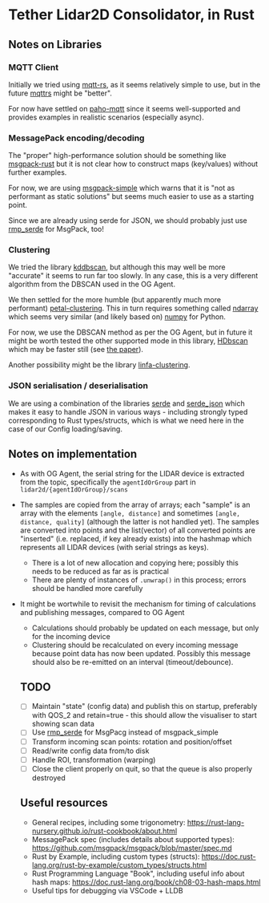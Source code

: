 # Tether Lidar2D Consolidator, in Rust

## Notes on Libraries

### MQTT Client
Initially we tried using [mqtt-rs](https://github.com/zonyitoo/mqtt-rs), as it seems relatively simple to use, but in the future [mqttrs](https://github.com/00imvj00/mqttrs) might be "better".

For now have settled on [paho-mqtt](https://crates.io/crates/paho-mqtt) since it seems well-supported and provides examples in realistic scenarios (especially async).

### MessagePack encoding/decoding
The "proper" high-performance solution should be something like [msgpack-rust](https://github.com/3Hren/msgpack-rust) but it is not clear how to construct maps (key/values) without further examples.

For now, we are using [msgpack-simple](https://crates.io/crates/msgpack_simple) which warns that it is "not as performant as static solutions" but seems much easier to use as a starting point.

Since we are already using serde for JSON, we should probably just use [rmp_serde](https://docs.rs/rmp-serde/latest/rmp_serde/) for MsgPack, too!

### Clustering
We tried the library [kddbscan](https://crates.io/crates/kddbscan), but although this may well be more "accurate" it seems to run far too slowly. In any case, this is a very different algorithm from the DBSCAN used in the OG Agent.

We then settled for the more humble (but apparently much more performant) [petal-clustering](https://crates.io/crates/petal-clustering). This in turn requires something called [ndarray](https://docs.rs/crate/ndarray/0.15.6) which seems very similar (and likely based on) [numpy](https://numpy.org/) for Python. 

For now, we use the DBSCAN method as per the OG Agent, but in future it might be worth tested the other supported mode in this library, [HDbscan](https://docs.rs/petal-clustering/0.5.1/petal_clustering/struct.HDbscan.html) which may be faster still (see [the paper](https://dl.acm.org/doi/abs/10.1145/3448016.3457296)).

Another possibility might be the library [linfa-clustering](https://crates.io/crates/linfa-clustering).

### JSON serialisation / deserialisation
We are using a combination of the libraries [serde](https://serde.rs/) and [serde_json](https://docs.rs/serde_json/latest/serde_json/#) which makes it easy to handle JSON in various ways - including strongly typed corresponding to Rust types/structs, which is what we need here in the case of our Config loading/saving.

## Notes on implementation
- As with OG Agent, the serial string for the LIDAR device is extracted from the topic, specifically the `agentIdOrGroup` part in `lidar2d/{agentIdOrGroup}/scans`
- The samples are copied from the array of arrays; each "sample" is an array with the elements `[angle, distance]` and sometimes `[angle, distance, quality]` (although the latter is not handled yet). The samples are converted into points and the list(vector) of all converted points are "inserted" (i.e. replaced, if key already exists) into the hashmap which represents all LIDAR devices (with serial strings as keys). 
  - There is a lot of new allocation and copying here; possibly this needs to be reduced as far as is practical
  - There are plenty of instances of `.unwrap()` in this process; errors should be handled more carefully
- It might be wortwhile to revisit the mechanism for timing of calculations and publishing messages, compared to OG Agent
  - Calculations should probably be updated on each message, but only for the incoming device
  - Clustering should be recalculated on every incoming message because point data has now been updated. Possibly this message should also be re-emitted on an interval (timeout/debounce).

  ## TODO
  - [ ] Maintain "state" (config data) and publish this on startup, preferably with QOS_2 and retain=true - this should allow the visualiser to start showing scan data
  - [ ] Use [rmp_serde](https://docs.rs/rmp-serde/latest/rmp_serde/) for MsgPacg instead of msgpack_simple
  - [ ] Transform incoming scan points: rotation and position/offset
  - [ ] Read/write config data from/to disk
  - [ ] Handle ROI, transformation (warping)
  - [ ] Close the client properly on quit, so that the queue is also properly destroyed

  ## Useful resources
  - General recipes, including some trigonometry: https://rust-lang-nursery.github.io/rust-cookbook/about.html
  - MessagePack spec (includes details about supported types): https://github.com/msgpack/msgpack/blob/master/spec.md
  - Rust by Example, including custom types (structs): https://doc.rust-lang.org/rust-by-example/custom_types/structs.html
  - Rust Programming Language "Book", including useful info about hash maps: https://doc.rust-lang.org/book/ch08-03-hash-maps.html
  - Useful tips for debugging via VSCode + LLDB
